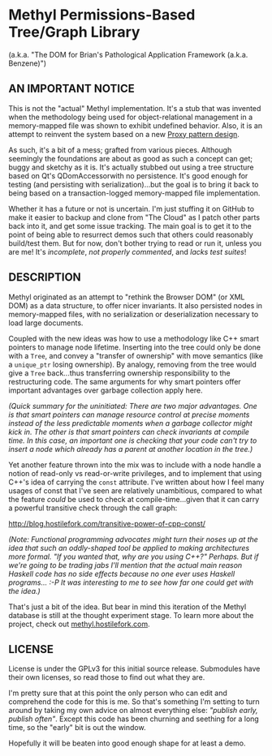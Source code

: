 # Methyl Permissions-Based Tree/Graph Library

(a.k.a. "The DOM for Brian's Pathological Application Framework (a.k.a. Benzene)")

## AN IMPORTANT NOTICE

This is not the "actual" Methyl implementation.  It's a stub that was invented when the methodology being used for object-relational management in a memory-mapped file was shown to exhibit undefined behavior.  Also, it is an attempt to reinvent the system based on a new [Proxy pattern design](http://codereview.stackexchange.com/questions/33713/proxy-facade-implementation-concept-in-c11-impedance-matching-db-with-classes).

As such, it's a bit of a mess; grafted from various pieces.  Although seemingly the foundations are about as good as such a concept can get; buggy and sketchy as it is.  It's actually stubbed out using a tree structure based on Qt's QDomAccessorwith no persistence.  It's good enough for testing (and persisting with serialization)...but the goal is to bring it back to being based on a transaction-logged memory-mapped file implementation.

Whether it has a future or not is uncertain.  I'm just stuffing it on GitHub to make it easier to backup and clone from "The Cloud" as I patch other parts back into it, and get some issue tracking.  The main goal is to get it to the point of being able to resurrect demos such that others could reasonably build/test them.  But for now, don't bother trying to read or run it, unless you are me!  It's *incomplete*, *not properly commented*, and *lacks test suites*!

## DESCRIPTION

Methyl originated as an attempt to "rethink the Browser DOM" (or XML DOM) as a data structure, to offer nicer invariants.  It also persisted nodes in memory-mapped files, with no serialization or deserialization necessary to load large documents.

Coupled with the new ideas was how to use a methodology like C++ smart pointers to manage node lifetime.  Inserting into the tree could only be done with a `Tree`, and convey a "transfer of ownership" with move semantics (like a `unique_ptr` losing ownership).  By analogy, removing from the tree would give a `Tree` back...thus transferring ownership responsibility to the restructuring code.  The same arguments for why smart pointers offer important advantages over garbage collection apply here.

*(Quick summary for the uninitiated: There are two major advantages.  One is that smart pointers can manage resource control at precise moments instead of the less predictable moments when a garbage collector might kick in.  The other is that smart pointers can check invariants at compile time.  In this case, an important one is checking that your code can't try to insert a node which already has a parent at another location in the tree.)*

Yet another feature thrown into the mix was to include with a node handle a notion of read-only vs read-or-write privileges, and to implement that using C++'s idea of carrying the `const` attribute.  I've written about how I feel many usages of const that I've seen are relatively unambitious, compared to what the feature *could* be used to check at compile-time...given that it can carry a powerful transitive check through the call graph:

http://blog.hostilefork.com/transitive-power-of-cpp-const/

*(Note: Functional programming advocates might turn their noses up at the idea that such an oddly-shaped tool be applied to making architectures more formal.  "If you wanted that, why are you using C++?"  Perhaps.  But if we're going to be trading jabs I'll mention that the actual main reason Haskell code has no side effects because no one ever uses Haskell programs...  :-P  It was interesting to me to see how far one could get with the idea.)*

That's just a bit of the idea.  But bear in mind this iteration of the Methyl database is still at the thought experiment stage.  To learn more about the project, check out [methyl.hostilefork.com](http://methyl.hostilefork.com).

## LICENSE

License is under the GPLv3 for this initial source release.  Submodules have their own licenses, so read those to find out what they are.

I'm pretty sure that at this point the only person who can edit and comprehend the code for this is me.  So that's something I'm setting to turn around by taking my own advice on almost everything else: *"publish early, publish often"*.  Except this code has been churning and seething for a long time, so the "early" bit is out the window.

Hopefully it will be beaten into good enough shape for at least a demo.
